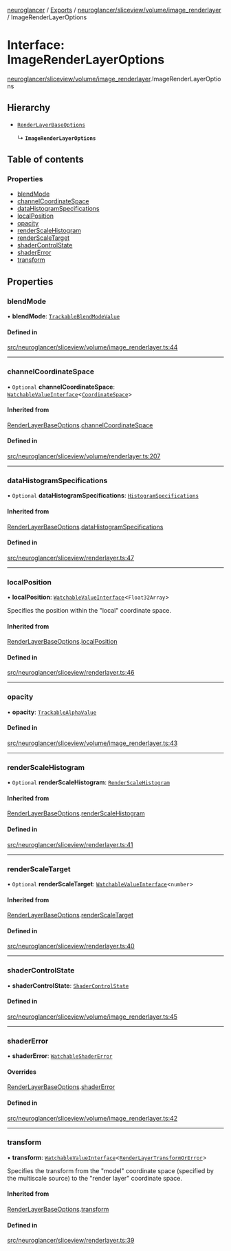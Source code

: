 [neuroglancer](../README.md) / [Exports](../modules.md) / [neuroglancer/sliceview/volume/image\_renderlayer](../modules/neuroglancer_sliceview_volume_image_renderlayer.md) / ImageRenderLayerOptions

# Interface: ImageRenderLayerOptions

[neuroglancer/sliceview/volume/image_renderlayer](../modules/neuroglancer_sliceview_volume_image_renderlayer.md).ImageRenderLayerOptions

## Hierarchy

- [`RenderLayerBaseOptions`](neuroglancer_sliceview_volume_renderlayer.RenderLayerBaseOptions.md)

  ↳ **`ImageRenderLayerOptions`**

## Table of contents

### Properties

- [blendMode](neuroglancer_sliceview_volume_image_renderlayer.ImageRenderLayerOptions.md#blendmode)
- [channelCoordinateSpace](neuroglancer_sliceview_volume_image_renderlayer.ImageRenderLayerOptions.md#channelcoordinatespace)
- [dataHistogramSpecifications](neuroglancer_sliceview_volume_image_renderlayer.ImageRenderLayerOptions.md#datahistogramspecifications)
- [localPosition](neuroglancer_sliceview_volume_image_renderlayer.ImageRenderLayerOptions.md#localposition)
- [opacity](neuroglancer_sliceview_volume_image_renderlayer.ImageRenderLayerOptions.md#opacity)
- [renderScaleHistogram](neuroglancer_sliceview_volume_image_renderlayer.ImageRenderLayerOptions.md#renderscalehistogram)
- [renderScaleTarget](neuroglancer_sliceview_volume_image_renderlayer.ImageRenderLayerOptions.md#renderscaletarget)
- [shaderControlState](neuroglancer_sliceview_volume_image_renderlayer.ImageRenderLayerOptions.md#shadercontrolstate)
- [shaderError](neuroglancer_sliceview_volume_image_renderlayer.ImageRenderLayerOptions.md#shadererror)
- [transform](neuroglancer_sliceview_volume_image_renderlayer.ImageRenderLayerOptions.md#transform)

## Properties

### blendMode

• **blendMode**: [`TrackableBlendModeValue`](../modules/neuroglancer_trackable_blend.md#trackableblendmodevalue)

#### Defined in

[src/neuroglancer/sliceview/volume/image_renderlayer.ts:44](https://github.com/ActiveBrainAtlas2/neuroglancer/blob/91617476/src/neuroglancer/sliceview/volume/image_renderlayer.ts#L44)

___

### channelCoordinateSpace

• `Optional` **channelCoordinateSpace**: [`WatchableValueInterface`](neuroglancer_trackable_value.WatchableValueInterface.md)<[`CoordinateSpace`](neuroglancer_coordinate_transform.CoordinateSpace.md)\>

#### Inherited from

[RenderLayerBaseOptions](neuroglancer_sliceview_volume_renderlayer.RenderLayerBaseOptions.md).[channelCoordinateSpace](neuroglancer_sliceview_volume_renderlayer.RenderLayerBaseOptions.md#channelcoordinatespace)

#### Defined in

[src/neuroglancer/sliceview/volume/renderlayer.ts:207](https://github.com/ActiveBrainAtlas2/neuroglancer/blob/91617476/src/neuroglancer/sliceview/volume/renderlayer.ts#L207)

___

### dataHistogramSpecifications

• `Optional` **dataHistogramSpecifications**: [`HistogramSpecifications`](../classes/neuroglancer_webgl_empirical_cdf.HistogramSpecifications.md)

#### Inherited from

[RenderLayerBaseOptions](neuroglancer_sliceview_volume_renderlayer.RenderLayerBaseOptions.md).[dataHistogramSpecifications](neuroglancer_sliceview_volume_renderlayer.RenderLayerBaseOptions.md#datahistogramspecifications)

#### Defined in

[src/neuroglancer/sliceview/renderlayer.ts:47](https://github.com/ActiveBrainAtlas2/neuroglancer/blob/91617476/src/neuroglancer/sliceview/renderlayer.ts#L47)

___

### localPosition

• **localPosition**: [`WatchableValueInterface`](neuroglancer_trackable_value.WatchableValueInterface.md)<`Float32Array`\>

Specifies the position within the "local" coordinate space.

#### Inherited from

[RenderLayerBaseOptions](neuroglancer_sliceview_volume_renderlayer.RenderLayerBaseOptions.md).[localPosition](neuroglancer_sliceview_volume_renderlayer.RenderLayerBaseOptions.md#localposition)

#### Defined in

[src/neuroglancer/sliceview/renderlayer.ts:46](https://github.com/ActiveBrainAtlas2/neuroglancer/blob/91617476/src/neuroglancer/sliceview/renderlayer.ts#L46)

___

### opacity

• **opacity**: [`TrackableAlphaValue`](../modules/neuroglancer_trackable_alpha.md#trackablealphavalue)

#### Defined in

[src/neuroglancer/sliceview/volume/image_renderlayer.ts:43](https://github.com/ActiveBrainAtlas2/neuroglancer/blob/91617476/src/neuroglancer/sliceview/volume/image_renderlayer.ts#L43)

___

### renderScaleHistogram

• `Optional` **renderScaleHistogram**: [`RenderScaleHistogram`](../classes/neuroglancer_render_scale_statistics.RenderScaleHistogram.md)

#### Inherited from

[RenderLayerBaseOptions](neuroglancer_sliceview_volume_renderlayer.RenderLayerBaseOptions.md).[renderScaleHistogram](neuroglancer_sliceview_volume_renderlayer.RenderLayerBaseOptions.md#renderscalehistogram)

#### Defined in

[src/neuroglancer/sliceview/renderlayer.ts:41](https://github.com/ActiveBrainAtlas2/neuroglancer/blob/91617476/src/neuroglancer/sliceview/renderlayer.ts#L41)

___

### renderScaleTarget

• `Optional` **renderScaleTarget**: [`WatchableValueInterface`](neuroglancer_trackable_value.WatchableValueInterface.md)<`number`\>

#### Inherited from

[RenderLayerBaseOptions](neuroglancer_sliceview_volume_renderlayer.RenderLayerBaseOptions.md).[renderScaleTarget](neuroglancer_sliceview_volume_renderlayer.RenderLayerBaseOptions.md#renderscaletarget)

#### Defined in

[src/neuroglancer/sliceview/renderlayer.ts:40](https://github.com/ActiveBrainAtlas2/neuroglancer/blob/91617476/src/neuroglancer/sliceview/renderlayer.ts#L40)

___

### shaderControlState

• **shaderControlState**: [`ShaderControlState`](../classes/neuroglancer_webgl_shader_ui_controls.ShaderControlState.md)

#### Defined in

[src/neuroglancer/sliceview/volume/image_renderlayer.ts:45](https://github.com/ActiveBrainAtlas2/neuroglancer/blob/91617476/src/neuroglancer/sliceview/volume/image_renderlayer.ts#L45)

___

### shaderError

• **shaderError**: [`WatchableShaderError`](../modules/neuroglancer_webgl_dynamic_shader.md#watchableshadererror)

#### Overrides

[RenderLayerBaseOptions](neuroglancer_sliceview_volume_renderlayer.RenderLayerBaseOptions.md).[shaderError](neuroglancer_sliceview_volume_renderlayer.RenderLayerBaseOptions.md#shadererror)

#### Defined in

[src/neuroglancer/sliceview/volume/image_renderlayer.ts:42](https://github.com/ActiveBrainAtlas2/neuroglancer/blob/91617476/src/neuroglancer/sliceview/volume/image_renderlayer.ts#L42)

___

### transform

• **transform**: [`WatchableValueInterface`](neuroglancer_trackable_value.WatchableValueInterface.md)<[`RenderLayerTransformOrError`](../modules/neuroglancer_render_coordinate_transform.md#renderlayertransformorerror)\>

Specifies the transform from the "model" coordinate space (specified by the multiscale source)
to the "render layer" coordinate space.

#### Inherited from

[RenderLayerBaseOptions](neuroglancer_sliceview_volume_renderlayer.RenderLayerBaseOptions.md).[transform](neuroglancer_sliceview_volume_renderlayer.RenderLayerBaseOptions.md#transform)

#### Defined in

[src/neuroglancer/sliceview/renderlayer.ts:39](https://github.com/ActiveBrainAtlas2/neuroglancer/blob/91617476/src/neuroglancer/sliceview/renderlayer.ts#L39)

